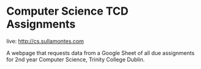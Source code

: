 # Computer Science TCD Assignments

live: http://cs.sullamontes.com

A webpage that requests data from a Google Sheet of all due assignments for 2nd year Computer Science, Trinity College Dublin.
